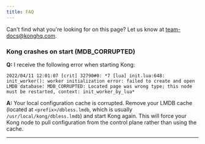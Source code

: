```yaml
---
title: FAQ
---
```


Can't find what you're looking for on this page? Let us know at team-docs@konghq.com.

### Kong crashes on start (MDB_CORRUPTED)

**Q:** I receive the following error when starting Kong: 
```
2022/04/11 12:01:07 [crit] 32790#0: *7 [lua] init.lua:648: init_worker(): worker initialization error: failed to create and open LMDB database: MDB_CORRUPTED: Located page was wrong type; this node must be restarted, context: init_worker_by_lua*
```

**A:** Your local configuration cache is corrupted. Remove your LMDB cache (located at `<prefix>/dbless.lmdb`, which is usually `/usr/local/kong/dbless.lmdb`) and start Kong again. This will force your Kong node to pull configuration from the control plane rather than using the cache.

---